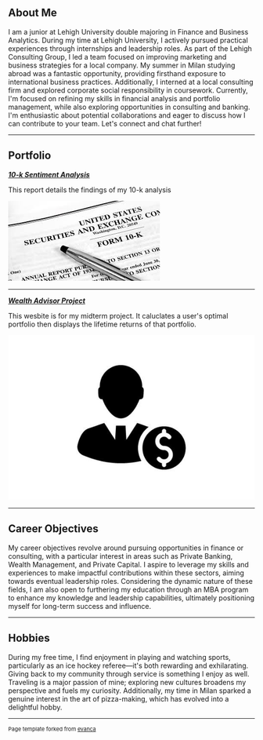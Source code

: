 ## About Me

I am a junior at Lehigh University double majoring in Finance and Business Analytics. During my time at Lehigh University, I actively pursued practical experiences through internships and leadership roles. As part of the Lehigh Consulting Group, I led a team focused on improving marketing and business strategies for a local company. My summer in Milan studying abroad was a fantastic opportunity, providing firsthand exposure to international business practices. Additionally, I interned at a local consulting firm and explored corporate social responsibility in coursework. Currently, I'm focused on refining my skills in financial analysis and portfolio management, while also exploring opportunities in consulting and banking. I'm enthusiastic about potential collaborations and eager to discuss how I can contribute to your team. Let's connect and chat further!

<!-- Upload your own photo and change the path -->



---

## Portfolio

<!-- You can link to other websites, PDFs in this repo, and other pages in this repo -->

_**[10-k Sentiment Analysis](report)**_

This report details the findings of my 10-k analysis

<img src="images/10k.jpg?raw=true"/>


---

_**[Wealth Advisor Project](https://wealth-advisor-dashboard-zxeuck5wssugu23mf7cjon.streamlit.app/)**_

This wesbite is for my midterm project. It caluclates a user's optimal portfolio then displays the lifetime returns of that portfolio.


<img src="images/Advisor.jpg?raw=true"/> 


---

## Career Objectives

My career objectives revolve around pursuing opportunities in finance or consulting, with a particular interest in areas such as Private Banking, Wealth Management, and Private Capital. I aspire to leverage my skills and experiences to make impactful contributions within these sectors, aiming towards eventual leadership roles. Considering the dynamic nature of these fields, I am also open to furthering my education through an MBA program to enhance my knowledge and leadership capabilities, ultimately positioning myself for long-term success and influence.

---

## Hobbies

During my free time, I find enjoyment in playing and watching sports, particularly as an ice hockey referee—it's both rewarding and exhilarating. Giving back to my community through service is something I enjoy as well. Traveling is a major passion of mine; exploring new cultures broadens my perspective and fuels my curiosity. Additionally, my time in Milan sparked a genuine interest in the art of pizza-making, which has evolved into a delightful hobby.

---
<p style="font-size:11px">Page template forked from <a href="https://github.com/evanca/quick-portfolio">evanca</a></p>
<!-- Remove above link if you don't want to attibute -->
